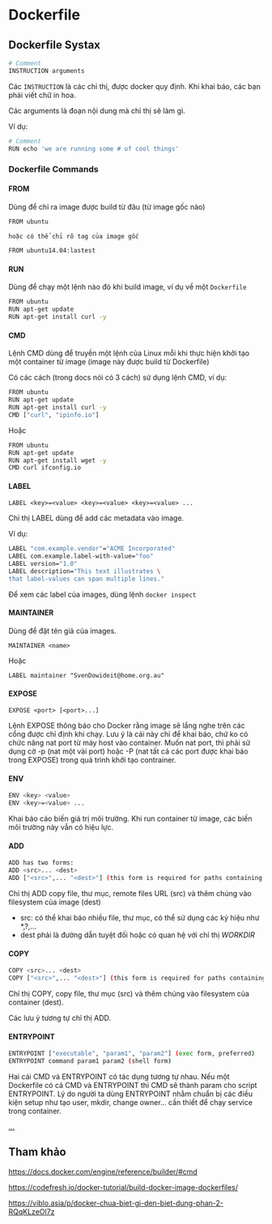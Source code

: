 # Dockerfile

## Dockerfile Systax

```sh
# Comment
INSTRUCTION arguments
```

Các `INSTRUCTION` là các chỉ thị, được docker quy định. Khi khai báo, các bạn phải viết chữ in hoa.

Các arguments là đoạn nội dung mà chỉ thị sẽ làm gì.

Ví dụ:

```sh
# Comment
RUN echo 'we are running some # of cool things'
```

### Dockerfile Commands
#### FROM
Dùng để chỉ ra image được build từ đâu (từ image gốc nào)

```sh
FROM ubuntu

hoặc có thể chỉ rõ tag của image gốc

FROM ubuntu14.04:lastest
```

#### RUN

Dùng để chạy một lệnh nào đó khi build image, ví dụ về một `Dockerfile`

```sh
FROM ubuntu
RUN apt-get update
RUN apt-get install curl -y
```

#### CMD

Lệnh CMD dùng để truyền một lệnh của Linux mỗi khi thực hiện khởi tạo một container từ image (image này được build từ Dockerfile)

Có các cách (trong docs nói có 3 cách) sử dụng lệnh CMD, ví dụ:

```sh
FROM ubuntu
RUN apt-get update
RUN apt-get install curl -y
CMD ["curl", "ipinfo.io"]
```

Hoặc

```sh
FROM ubuntu
RUN apt-get update
RUN apt-get install wget -y
CMD curl ifconfig.io
```
#### LABEL

	LABEL <key>=<value> <key>=<value> <key>=<value> ...

Chỉ thị LABEL dùng để add các metadata vào image.

Ví dụ:

```sh
LABEL "com.example.vendor"="ACME Incorporated"
LABEL com.example.label-with-value="foo"
LABEL version="1.0"
LABEL description="This text illustrates \
that label-values can span multiple lines."
```

Để xem các label của images, dùng lệnh `docker inspect`

#### MAINTAINER

Dùng để đặt tên giả của images.

	MAINTAINER <name>

Hoặc

	LABEL maintainer "SvenDowideit@home.org.au"

#### EXPOSE

	EXPOSE <port> [<port>...]

Lệnh EXPOSE thông báo cho Docker rằng image sẽ lắng nghe trên các cổng được chỉ định khi chạy. Lưu ý là cái này chỉ để khai báo, chứ ko có chức năng nat port từ máy host vào container. Muốn nat port, thì phải sử dụng cờ -p (nat một vài port) hoặc -P (nat tất cả các port được khai báo trong EXPOSE) trong quá trình khởi tạo contrainer.

#### ENV

```sh
ENV <key> <value>
ENV <key>=<value> ...
```
Khai báo cáo biến giá trị môi trường. Khi run container từ image, các biến môi trường này vẫn có hiệu lực.

#### ADD 
```sh
ADD has two forms:
ADD <src>... <dest>
ADD ["<src>",... "<dest>"] (this form is required for paths containing whitespace)
```

Chỉ thị ADD copy file, thư mục, remote files URL (src) và thêm chúng vào filesystem của image (dest)

* src: có thể khai báo nhiều file, thư mục, có thể sử dụng các ký hiệu như \*,?,...
* dest phải là đường dẫn tuyệt đối hoặc có quan hệ với chỉ thị *WORKDIR*

#### COPY

```sh
COPY <src>... <dest>
COPY ["<src>",... "<dest>"] (this form is required for paths containing whitespace)
```

Chỉ thị COPY, copy file, thư mục (src) và thêm chúng vào filesystem của container (dest).

Các lưu ý tương tự chỉ thị ADD.

#### ENTRYPOINT

```sh
ENTRYPOINT ["executable", "param1", "param2"] (exec form, preferred)
ENTRYPOINT command param1 param2 (shell form)
```

Hai cái CMD và ENTRYPOINT có tác dụng tương tự nhau. Nếu một Dockerfile có cả CMD và ENTRYPOINT thì CMD sẽ thành param cho script ENTRYPOINT. Lý do người ta dùng ENTRYPOINT nhằm chuẩn bị các điều kiện setup như tạo user, mkdir, change owner... cần thiết để chạy service trong container.

[...](#)


## Tham khảo

https://docs.docker.com/engine/reference/builder/#cmd

https://codefresh.io/docker-tutorial/build-docker-image-dockerfiles/

https://viblo.asia/p/docker-chua-biet-gi-den-biet-dung-phan-2-RQqKLzeOl7z
